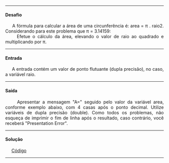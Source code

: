 <hr />

<h4 align="left">Desafio</h4>
    <p align="justify">
        &nbsp;&nbsp;&nbsp;&nbsp;&nbsp;A fórmula para calcular a área de uma circunferência é: area = π . raio2. Considerando para este problema que π = 3.14159:
        <br />
        &nbsp;&nbsp;&nbsp;&nbsp;&nbsp;Efetue o cálculo da área, elevando o valor de raio ao quadrado e multiplicando por π.
    </p>

<hr />

<h4 align="left">Entrada</h4>
    <p align="justify">
        &nbsp;&nbsp;&nbsp;&nbsp;&nbsp;A entrada contém um valor de ponto flutuante (dupla precisão), no caso, a variável raio.
    </p>

<hr />

<h4 align="left">Saída</h4>
    <p align="justify">
        &nbsp;&nbsp;&nbsp;&nbsp;&nbsp;Apresentar a mensagem "A=" seguido pelo valor da variável area, conforme exemplo abaixo, com 4 casas após o ponto decimal. Utilize variáveis de dupla precisão (double). Como todos os problemas, não esqueça de imprimir o fim de linha após o resultado, caso contrário, você receberá "Presentation Error".
    <p>

<hr />

<h4 align="left">Solução</h4>
    <p align="left">
        &nbsp;&nbsp;&nbsp;&nbsp;&nbsp;<a href="https://github.com/shyoutarou/desafios-DIO/blob/master/Desafios/Kotlin/2.%20Solucionando%20problemas%20em%20Kotlin/2.%20%C3%81rea%20do%20C%C3%ADrculo/solucao.kt">Código</a>
    </p>

<hr />